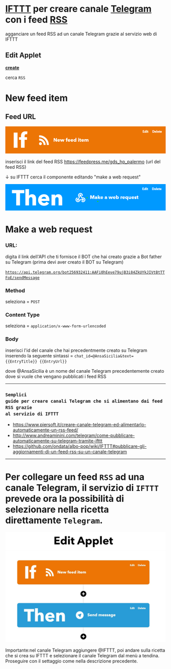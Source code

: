 [IFTTT](https://ifttt.com/home) per creare canale [Telegram](https://desktop.telegram.org/) con i feed [RSS](https://it.wikipedia.org/wiki/RSS)
=======
agganciare un feed RSS ad un canale Telegram grazie al servizio web di IFTTT

## Edit Applet

[**create**](https://ifttt.com/create) 

cerca <code>RSS</code>

# New feed item

## Feed URL

<p><img src="https://raw.githubusercontent.com/cirospat/ifttt_e_canale_telegram/main/img/if.png"></p>

inserisci il link del feed RSS https://feedpress.me/gds_hp_palermo (url del feed RSS)


↓ su IFTTT cerca il componente editando "make a web request"

<p><img src="https://raw.githubusercontent.com/cirospat/ifttt_e_canale_telegram/main/img/then.png"></p>



# Make a web request

### URL:

digita il link dell'API che ti fornisce il BOT  che hai creato grazie a Bot father su Telegram (prima devi aver creato il BOT su Telegram)

<code>https://api.telegram.org/bot256932411:AAFi0hEeve79ujB3i84ZkUYkJIVtBtTTFoE/sendMessage</code>

### Method

seleziona = <code>POST</code>

### Content Type

seleziona = <code>application/x-www-form-urlencoded</code>


### Body

inserisci l'id del canale che hai precedentmente creato su Telegram inserendo la seguente sintassi = <code>chat_id=@AnsaSicilia&text= {{EntryTitle}} {{EntryUrl}}</code>

dove @AnsaSicilia è un nome del canale Telegram precedentemente creato dove si vuole che vengano pubblicati i feed RSS 

---

### <code>Semplici guide per creare canali Telegram che si alimentano dai feed RSS grazie al servizio di IFTTT</code>
- https://www.piersoft.it/creare-canale-telegram-ed-alimentarlo-automaticamente-un-rss-feed/
- http://www.andreaminini.com/telegram/come-pubblicare-automaticamente-su-telegram-tramite-ifttt
- https://github.com/ondata/albo-pop/wiki/IFTTT#pubblicare-gli-aggiornamenti-di-un-feed-rss-su-un-canale-telegram


---

# Per collegare un feed <code>RSS</code> ad una canale Telegram, il servizio di <code>IFTTT</code> prevede ora la possibilità di selezionare nella ricetta direttamente <code>Telegram</code>.

<p><img src="https://raw.githubusercontent.com/cirospat/ifttt_e_canale_telegram/main/img/ifttt-rss-telegram.jpg"></p>

Importante:nel canale Telegram aggiungere @IFTTT, poi andare sulla ricetta che si crea su IFTTT e selezionare il canale Telegram dal menù a tendina. Proseguire con il settaggio come nella descrizione precedente.



